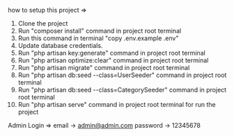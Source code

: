 how to setup this project => 
1. Clone the project
2.  Run "composer install" command in project root terminal
3. Run this command in terminal "copy .env.example .env"
4. Update database credentials.
5. Run "php artisan key:generate" command in project root terminal
6. Run "php artisan optimize:clear" command in project root terminal
7. Run "php artisan migrate" command in project root terminal
8. Run "php artisan db:seed --class=UserSeeder" command in project root terminal
9. Run "php artisan db:seed --class=CategorySeeder" command in project root terminal
10. Run "php artisan serve" command in project root terminal for run the project

Admin Login =>
email -> admin@admin.com
password -> 12345678
